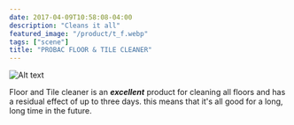 ```yaml
---
date: 2017-04-09T10:58:08-04:00
description: "Cleans it all"
featured_image: "/product/t_f.webp"
tags: ["scene"]
title: "PROBAC FLOOR & TILE CLEANER"
---
```

![Alt text](/product/t_f.webp)


 Floor and Tile cleaner is an ***excellent*** product for cleaning all floors and has a residual effect of up to three days.
 this means that it's all good for a long, long time in the future.


